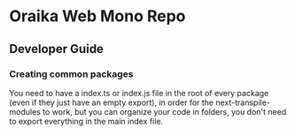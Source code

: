 # Oraika Web Mono Repo


## Developer Guide

### Creating common packages

You need to have a index.ts or index.js file in the root of every package (even if they just have an empty export), in order for the next-transpile-modules to work, but you can organize your code in folders, you don't need to export everything in the main index file.
